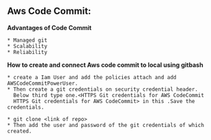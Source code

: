 ## Aws Code Commit:

**Advantages of Code Commit**
```
* Managed git
* Scalability
* Reliability
```

**How to create and connect Aws code commit to local using gitbash**
```
* create a Iam User and add the policies attach and add AWSCodeCommitPowerUser.
* Then create a git credentials on security credential header.
  Below third type one.<HTTPS Git credentials for AWS CodeCommit
  HTTPS Git credentials for AWS CodeCommit> in this .Save the credentials.

* git clone <link of repo>
* Then add the user and password of the git credentials of which created.
```
